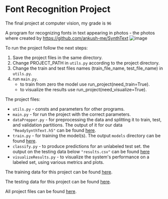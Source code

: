 # Font Recognition Project
The final project at computer vision, my grade is `96`

A program for recognizing fonts in text appearing in photos - the photos where created by https://github.com/ankush-me/SynthText
![image](https://github.com/user-attachments/assets/07de67a0-337f-44b1-9048-472af7180240)


To run the project follow the next steps:
1. Save the project files in the same directory.
2. Change PROJECT_PATH in `utils.py` according to the project directory.
3. Change the train and test files names (train_file_name, test_file_name) in `utils.py`.
4. run `main.py`.
    + to train from zero the model use run_project(need_train=True).
    + to visualize the results use run_project(need_visualize=True).


The project files:
+ `utils.py` - consts and parameters for other programs.
+ `main.py` - for run the project with the correct parameters.
+ `dataPrepper.py` - for preprocessing the data and splitting it to train, test, and validation partitions. The output of it for our data `"ReadySynthText.h5"` can be found [here](https://drive.google.com/file/d/1-2oiOvT17IcqxVPW1WUr67zhywSRdMRF/view?usp=share_link).
+ `train.py` - for training the model(s). The output `models` directory can be found [here](https://drive.google.com/drive/folders/16-LBT4u3U803QTWa25hfKgOUZ4-fjxOw?usp=sharing).
+ `classify.py` - to produce predictions for an unlabeled test set. the output on the testing data below `"results.csv"` can be found [here](https://drive.google.com/file/d/1qTR1PgJnWgjXQOxEi0Q_8sr7t39_Lh8t/view?usp=sharing)
+ `visualizeResults.py` - to visualize the system's performance on a labeled set, using various metrics and plots.


The training data for this project can be found [here](https://drive.google.com/file/d/1zZ2wiOGacEMtgM9VsFsP9g2Iug9CfVzM/view?usp=share_link).

The testing data for this project can be found [here](https://drive.google.com/file/d/1YwLcXqLArFSOtoepQw7nC1t4jC8CFxpI/view?usp=sharing).


All project files can be found [here](https://drive.google.com/drive/folders/179PUMEVEeKKPSA2gZ-nhxMNtaDlpJ4vo?usp=sharing).


